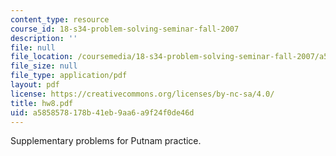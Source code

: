```yaml
---
content_type: resource
course_id: 18-s34-problem-solving-seminar-fall-2007
description: ''
file: null
file_location: /coursemedia/18-s34-problem-solving-seminar-fall-2007/a5858578178b41eb9aa6a9f24f0de46d_hw8.pdf
file_size: null
file_type: application/pdf
layout: pdf
license: https://creativecommons.org/licenses/by-nc-sa/4.0/
title: hw8.pdf
uid: a5858578-178b-41eb-9aa6-a9f24f0de46d
---
```

Supplementary problems for Putnam practice.